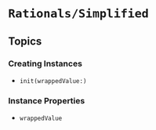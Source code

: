 # ``Rationals/Simplified``

## Topics

### Creating Instances

- ``init(wrappedValue:)``

### Instance Properties

- ``wrappedValue``
